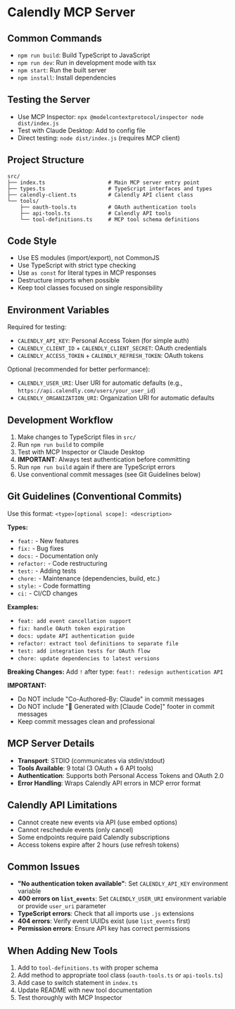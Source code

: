 # Calendly MCP Server

## Common Commands
- `npm run build`: Build TypeScript to JavaScript
- `npm run dev`: Run in development mode with tsx
- `npm start`: Run the built server
- `npm install`: Install dependencies

## Testing the Server
- Use MCP Inspector: `npx @modelcontextprotocol/inspector node dist/index.js`
- Test with Claude Desktop: Add to config file
- Direct testing: `node dist/index.js` (requires MCP client)

## Project Structure
```
src/
├── index.ts                    # Main MCP server entry point
├── types.ts                    # TypeScript interfaces and types
├── calendly-client.ts          # Calendly API client class
└── tools/
    ├── oauth-tools.ts          # OAuth authentication tools
    ├── api-tools.ts            # Calendly API tools
    └── tool-definitions.ts     # MCP tool schema definitions
```

## Code Style
- Use ES modules (import/export), not CommonJS
- Use TypeScript with strict type checking
- Use `as const` for literal types in MCP responses
- Destructure imports when possible
- Keep tool classes focused on single responsibility

## Environment Variables
Required for testing:
- `CALENDLY_API_KEY`: Personal Access Token (for simple auth)
- `CALENDLY_CLIENT_ID` + `CALENDLY_CLIENT_SECRET`: OAuth credentials
- `CALENDLY_ACCESS_TOKEN` + `CALENDLY_REFRESH_TOKEN`: OAuth tokens

Optional (recommended for better performance):
- `CALENDLY_USER_URI`: User URI for automatic defaults (e.g., `https://api.calendly.com/users/your_user_id`)
- `CALENDLY_ORGANIZATION_URI`: Organization URI for automatic defaults

## Development Workflow
1. Make changes to TypeScript files in `src/`
2. Run `npm run build` to compile
3. Test with MCP Inspector or Claude Desktop
4. **IMPORTANT**: Always test authentication before committing
5. Run `npm run build` again if there are TypeScript errors
6. Use conventional commit messages (see Git Guidelines below)

## Git Guidelines (Conventional Commits)
Use this format: `<type>[optional scope]: <description>`

**Types:**
- `feat:` - New features
- `fix:` - Bug fixes  
- `docs:` - Documentation only
- `refactor:` - Code restructuring
- `test:` - Adding tests
- `chore:` - Maintenance (dependencies, build, etc.)
- `style:` - Code formatting
- `ci:` - CI/CD changes

**Examples:**
- `feat: add event cancellation support`
- `fix: handle OAuth token expiration`
- `docs: update API authentication guide`
- `refactor: extract tool definitions to separate file`
- `test: add integration tests for OAuth flow`
- `chore: update dependencies to latest versions`

**Breaking Changes:** Add `!` after type: `feat!: redesign authentication API`

**IMPORTANT:** 
- Do NOT include "Co-Authored-By: Claude" in commit messages
- Do NOT include "🤖 Generated with [Claude Code]" footer in commit messages
- Keep commit messages clean and professional

## MCP Server Details
- **Transport**: STDIO (communicates via stdin/stdout)
- **Tools Available**: 9 total (3 OAuth + 6 API tools)
- **Authentication**: Supports both Personal Access Tokens and OAuth 2.0
- **Error Handling**: Wraps Calendly API errors in MCP error format

## Calendly API Limitations
- Cannot create new events via API (use embed options)
- Cannot reschedule events (only cancel)
- Some endpoints require paid Calendly subscriptions
- Access tokens expire after 2 hours (use refresh tokens)

## Common Issues
- **"No authentication token available"**: Set `CALENDLY_API_KEY` environment variable
- **400 errors on `list_events`**: Set `CALENDLY_USER_URI` environment variable or provide `user_uri` parameter
- **TypeScript errors**: Check that all imports use `.js` extensions
- **404 errors**: Verify event UUIDs exist (use `list_events` first)
- **Permission errors**: Ensure API key has correct permissions

## When Adding New Tools
1. Add to `tool-definitions.ts` with proper schema
2. Add method to appropriate tool class (`oauth-tools.ts` or `api-tools.ts`)
3. Add case to switch statement in `index.ts`
4. Update README with new tool documentation
5. Test thoroughly with MCP Inspector